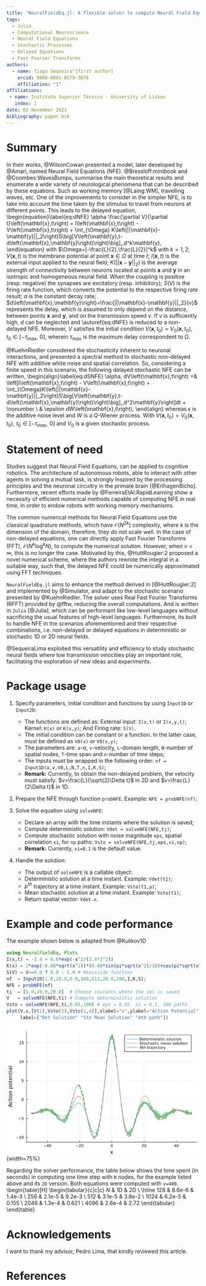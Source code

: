 ```yaml
---
title: 'NeuralFieldEq.jl: A flexible solver to compute Neural Field Equations in several scenarios'
tags:
  - Julia
  - Computational Neuroscience
  - Neural Field Equations
  - Stochastic Processes
  - Delayed Equations
  - Fast Fourier Transforms
authors:
  - name: Tiago Sequeira^[first author]
    orcid: 0000-0001-8579-3676
    affiliation: "1"
affiliations:
 - name: Instituto Superior Técnico - University of Lisbon
   index: 1
date: 02 November 2021
bibliography: paper.bib
---
```


# Summary

In their works, @WilsonCowan presented a model, later developed by @Amari, named Neural Field Equations (NFE). @Bressloff:minibook and @Coombes:WavesBumps, summarise the main theoretical results and enumerate a wide variety of neurological phenomena that can be described by these equations. Such as working memory [@Laing:WM], travelling waves, etc. One of the improvements to consider in the simpler NFE, is to take into account the time taken by the stimulus to travel from neurons at different points. This leads to the delayed equation,
\begin{equation}\label{eq:dNFE}
  \alpha \frac{\partial V}{\partial t}\left(\mathbf{x},t\right) = I\left(\mathbf{x},t\right) - V\left(\mathbf{x},t\right) + \int_{\Omega} K\left(||\mathbf{x}-\mathbf{y}||_2\right)S\big[V\left(\mathbf{y},t-d\left(\mathbf{x},\mathbf{y}\right)\right)\big]\,\,d^k\mathbf{y},
\end{equation}
with $\Omega=[-\frac{L}{2},\frac{L}{2}]^k$ with $k=1,2$; $V(\mathbf{x},t)$ is the membrane potential at point $\mathbf{x} \in \Omega$ at time $t$; $I(\mathbf{x},t)$ is the external input applied to the neural field; $K\left(||\mathbf{x}-\mathbf{y}||_2\right)$ is the average strength of connectivity between neurons located at points $\mathbf{x}$ and $\mathbf{y}$ in an isotropic and homogeneous neural field. When the coupling is positive (resp. negative) the synapses are excitatory (resp. inhibitory); $S(V)$ is the firing rate function, which converts the potential to the respective firing rate result; $\alpha$ is the constant decay rate; $d\left(\mathbf{x},\mathbf{y}\right)=\frac{||\mathbf{x}-\mathbf{y}||_2}{v}$ represents the delay, which is assumed to only depend on the distance, between points $\mathbf{x}$ and $\mathbf{y}$, and on the transmission speed $v$. If $v$ is sufficiently high, $d$ can be neglected and \autoref{eq:dNFE} is reduced to a non-delayed NFE. Moreover, $V$ satisfies the initial condition $V(\mathbf{x},t_0)=V_0(\mathbf{x},t_0),\,\,t_0\in\left[-\tau_{max},\,\,0\right]$, wherein $\tau_{max}$ is the maximum delay correspondent to $\Omega$.

@KuehnRiedler considered the stochasticity inherent to neuronal interactions, and presented a spectral method to stochastic non-delayed NFE with additive white noise and spatial correlation. So, considering a finite speed in this scenario, the following delayed stochastic NFE can be written,
\begin{align}\label{eq:dSNFE}
    \alpha\, dV\left(\mathbf{x},t\right) =& \left[I\left(\mathbf{x},t\right) - V\left(\mathbf{x},t\right) + \int_{\Omega}K\left(||\mathbf{x}-\mathbf{y}||_2\right)S\big[V\left(\mathbf{y},t-d\left(\mathbf{x},\mathbf{y}\right)\right)\big]\,\,d^2\mathbf{y}\right]dt + \nonumber \\
    & \epsilon dW\left(\mathbf{x},t\right),
\end{align}
whereas $\epsilon$ is the additive noise level and $W$ is a $Q$-Wiener process. With $V(\mathbf{x},t_0)=V_0(\mathbf{x},t_0),\,\,t_0\in\left[-\tau_{max},\,\,0\right]$ and $V_0$ is a given stochastic process.

# Statement of need

Studies suggest that Neural Field Equations, can be applied to cognitive robotics. The architecture of autonomous robots, able to interact with other agents in solving a mutual task, is strongly inspired by the processing principles and the neuronal circuitry in the primate brain [@ErlhagenBicho]. Furthermore, recent efforts made by @FerreiraEtAl:RapidLearning show a necessity of efficient numerical methods capable of computing NFE in real time, in order to endow robots with working memory mechanisms.

The common numerical methods for Neural Field Equations use the classical quadrature methods, which have $\mathcal{O}\left(N^{2k}\right)$ complexity, where $k$ is the dimension of the domain, therefore, they do not scale well. In the case of non-delayed equations, one can directly apply Fast Fourier Transforms (FFT), $\mathcal{O}\left(N^k\log^k N\right)$, to compute the numerical solution. However, when $v<\infty$, this is no longer the case. Motivated by this, @HuttRougier:2 proposed a novel numerical scheme, where the authors rewrote the integral in a suitable way, such that, the delayed NFE could be numerically approximated using FFT techniques.

`NeuralFieldEq.jl` aims to enhance the method derived in [@HuttRougier:2] and implemented by @Simulator, and adapt to the stochastic scenario presented by @KuehnRiedler. The solver uses Real Fast Fourier Transforms (RFFT) provided by @fftw, reducing the overall computations. And is written in `Julia` [@Julia], which can be performant like low-level languages without sacrificing the usual features of high-level languages. Furthermore, its built to handle NFE in the scenarios aforementioned and their respective combinations, i.e. non-delayed or delayed equations in deterministic or stochastic 1D or 2D neural fields.

@SequeiraLima exploited this versatility and efficiency to study stochastic neural fields where low transmission velocities play an important role, facilitating the exploration of new ideas and experiments.

# Package usage

1. Specify parameters, initial condition and functions by using `Input1D` or `Input2D`:
    - The functions are defined as: External input: `I(x,t)` or `I(x,y,t)`; Kernel: `K(x)` or `K(x,y)`; And Firing rate: `S(V)`.
    - The initial condition can be constant or a function. In the latter case, must be defined as `V0(x)` or `V0(x,y)`;
    - The parameters are: `a`-$\alpha$, `v`-velocity, `L`-domain length, `N`-number of spatial nodes, `T`-time span and `n`-number of time steps;
    - The inputs must be wrapped in the following order: `nf = Input1D(a,v,V0,L,N,T,n,I,K,S)`;
    - **Remark:** Currently, to obtain the non-delayed problem, the velocity must satisfy: $v>\frac{L}{\sqrt{2}\Delta t}$ in 2D and $v>\frac{L}{2\Delta t}$ in 1D.

2. Prepare the NFE through function `probNFE`. Example: `NFE = probNFE(nf)`;

3. Solve the equation using `solveNFE`:
    - Declare an array with the time instants where the solution is saved;
    - Compute deterministic solution: `Vdet = solveNFE(NFE,tj)`;
    - Compute stochastic solution with noise magnitude `eps`, spatial correlation `xi`, for `np` paths: `Vsto = solveNFE(NFE,tj,eps,xi,np)`;
    - **Remark:** Currently, `xi=0.1` is the default value.

4. Handle the solution:
    - The output of `solveNFE` is a callable object:
    - Deterministic solution at a time instant. Example: `Vdet(t1)`;
    - $p^{th}$ trajectory at a time instant. Example: `Vsto(t1,p)`;
    - Mean stochastic solution at a time instant. Example: `Vsto(t1)`;
    - Return spatial vector: `Vdet.x`.

# Example and code performance

The example shown below is adapted from @Kulikov1D
```julia
using NeuralFieldEq, Plots
I(x,t) = -3.4 + 8.0*exp(-x^2/(2.0*3^2))
K(x) = 2*exp(-0.08*sqrt(x^2))*(0.08*sin(pi*sqrt(x^2)/10)+cos(pi*sqrt(x^2)/10))
S(V) = V<=0.0 ? 0.0 : 1.0 # Heaviside function
nf  = Input1D(1.0,20.0,0.0,100,512,20.0,200,I,K,S);
NFE = probNFE(nf)
ti  = [5.0,10.0,20.0]  # Choose instants where the sol is saved
V   = solveNFE(NFE,ti) # Compute deterministic solution
Vsto = solveNFE(NFE,ti,0.05,100) # eps = 0.05. xi = 0.1. 100 paths
plot(V.x,[V(1),Vsto(1),Vsto(1,4)],xlabel="x",ylabel="Action Potential",
     label=["Det Solution" "Sto Mean Solution" "4th path"])
```
![Caption for example figure.\label{fig:example}](plots1D.png){width=75%}

Regarding the solver performance, the table below shows the time spent (in seconds) in computing one time step with `N` nodes, for the example listed above and its `2D` version. Both equations were computed with `v=400`.
\begin{table}[H]
\begin{tabular}{c|c|c}
$N$  & 1D     & 2D     \\ \hline
128  & 8.6e-6 & 1.4e-3 \\
256  & 2.1e-5 & 9.2e-3 \\
512  & 3.1e-5 & 3.8e-2 \\
1024 & 6.2e-5 & 0.155  \\
2048 & 1.3e-4 & 0.621  \\
4096 & 2.6e-4 & 2.72
\end{tabular}
\end{table}

# Acknowledgements

I want to thank my advisor, Pedro Lima, that kindly reviewed this article.

# References
